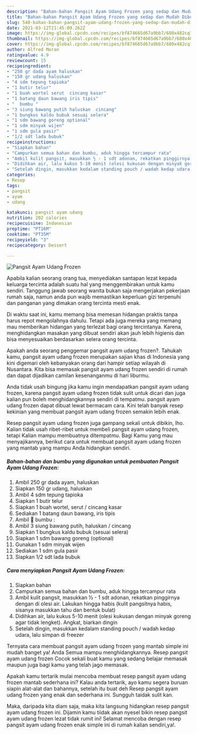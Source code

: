 ```yaml
---
description: "Bahan-bahan Pangsit Ayam Udang Frozen yang sedap dan Mudah Dibuat"
title: "Bahan-bahan Pangsit Ayam Udang Frozen yang sedap dan Mudah Dibuat"
slug: 540-bahan-bahan-pangsit-ayam-udang-frozen-yang-sedap-dan-mudah-dibuat
date: 2021-03-12T21:45:09.262Z
image: https://img-global.cpcdn.com/recipes/bf874665d67a9bb7/680x482cq70/pangsit-ayam-udang-frozen-foto-resep-utama.jpg
thumbnail: https://img-global.cpcdn.com/recipes/bf874665d67a9bb7/680x482cq70/pangsit-ayam-udang-frozen-foto-resep-utama.jpg
cover: https://img-global.cpcdn.com/recipes/bf874665d67a9bb7/680x482cq70/pangsit-ayam-udang-frozen-foto-resep-utama.jpg
author: Alfred Moran
ratingvalue: 4.9
reviewcount: 15
recipeingredient:
- "250 gr dada ayam haluskan"
- "150 gr udang haluskan"
- "4 sdm tepung tapioka"
- "1 butir telur"
- "1 buah wortel serut  cincang kasar"
- "1 batang daun bawang iris tipis"
- "  bumbu "
- "3 siung bawang putih haluskan  cincang"
- "1 bungkus kaldu bubuk sesuai selera"
- "1 sdm bawang goreng optional"
- "1 sdm minyak wijen"
- "1 sdm gula pasir"
- "1/2 sdt lada bubuk"
recipeinstructions:
- "Siapkan bahan"
- "Campurkan semua bahan dan bumbu, aduk hingga tercampur rata"
- "Ambil kulit pangsit, masukkan ½ - 1 sdt adonan, rekatkan pinggirnya dengan di olesi air. Lakukan hingga habis (kulit pangsitnya habis, sisanya masukkan tahu dan bentuk bulat)"
- "Didihkan air, lalu kukus 5-10 menit (olesi kukusan dengan minyak goreng agar tidak lengket). Angkat, biarkan dingin"
- "Setelah dingin, masukkan kedalam standing pouch / wadah kedap udara, lalu simpan di freezer"
categories:
- Resep
tags:
- pangsit
- ayam
- udang

katakunci: pangsit ayam udang 
nutrition: 202 calories
recipecuisine: Indonesian
preptime: "PT16M"
cooktime: "PT35M"
recipeyield: "3"
recipecategory: Dessert

---
```



![Pangsit Ayam Udang Frozen](https://img-global.cpcdn.com/recipes/bf874665d67a9bb7/680x482cq70/pangsit-ayam-udang-frozen-foto-resep-utama.jpg)

Apabila kalian seorang orang tua, menyediakan santapan lezat kepada keluarga tercinta adalah suatu hal yang menggembirakan untuk kamu sendiri. Tanggung jawab seorang  wanita bukan saja mengerjakan pekerjaan rumah saja, namun anda pun wajib memastikan keperluan gizi terpenuhi dan panganan yang dimakan orang tercinta mesti enak.

Di waktu  saat ini, kamu memang bisa memesan hidangan praktis tanpa harus repot mengolahnya dahulu. Tetapi ada juga mereka yang memang mau memberikan hidangan yang terlezat bagi orang tercintanya. Karena, menghidangkan masakan yang dibuat sendiri akan jauh lebih higienis dan bisa menyesuaikan berdasarkan selera orang tercinta. 



Apakah anda seorang penggemar pangsit ayam udang frozen?. Tahukah kamu, pangsit ayam udang frozen merupakan sajian khas di Indonesia yang kini digemari oleh kebanyakan orang dari hampir setiap wilayah di Nusantara. Kita bisa memasak pangsit ayam udang frozen sendiri di rumah dan dapat dijadikan camilan kesenanganmu di hari liburmu.

Anda tidak usah bingung jika kamu ingin mendapatkan pangsit ayam udang frozen, karena pangsit ayam udang frozen tidak sulit untuk dicari dan juga kalian pun boleh menghidangkannya sendiri di tempatmu. pangsit ayam udang frozen dapat dibuat lewat bermacam cara. Kini telah banyak resep kekinian yang membuat pangsit ayam udang frozen semakin lebih enak.

Resep pangsit ayam udang frozen juga gampang sekali untuk dibikin, lho. Kalian tidak usah ribet-ribet untuk membeli pangsit ayam udang frozen, tetapi Kalian mampu membuatnya ditempatmu. Bagi Kamu yang mau menyajikannya, berikut cara untuk membuat pangsit ayam udang frozen yang mantab yang mampu Anda hidangkan sendiri.

<!--inarticleads1-->

##### Bahan-bahan dan bumbu yang digunakan untuk pembuatan Pangsit Ayam Udang Frozen:

1. Ambil 250 gr dada ayam, haluskan
1. Siapkan 150 gr udang, haluskan
1. Ambil 4 sdm tepung tapioka
1. Siapkan 1 butir telur
1. Siapkan 1 buah wortel, serut / cincang kasar
1. Sediakan 1 batang daun bawang, iris tipis
1. Ambil  🥥 bumbu :
1. Ambil 3 siung bawang putih, haluskan / cincang
1. Siapkan 1 bungkus kaldu bubuk (sesuai selera)
1. Siapkan 1 sdm bawang goreng (optional)
1. Gunakan 1 sdm minyak wijen
1. Sediakan 1 sdm gula pasir
1. Siapkan 1/2 sdt lada bubuk




<!--inarticleads2-->

##### Cara menyiapkan Pangsit Ayam Udang Frozen:

1. Siapkan bahan
1. Campurkan semua bahan dan bumbu, aduk hingga tercampur rata
1. Ambil kulit pangsit, masukkan ½ - 1 sdt adonan, rekatkan pinggirnya dengan di olesi air. Lakukan hingga habis (kulit pangsitnya habis, sisanya masukkan tahu dan bentuk bulat)
1. Didihkan air, lalu kukus 5-10 menit (olesi kukusan dengan minyak goreng agar tidak lengket). Angkat, biarkan dingin
1. Setelah dingin, masukkan kedalam standing pouch / wadah kedap udara, lalu simpan di freezer




Ternyata cara membuat pangsit ayam udang frozen yang mantab simple ini mudah banget ya! Anda Semua mampu menghidangkannya. Resep pangsit ayam udang frozen Cocok sekali buat kamu yang sedang belajar memasak maupun juga bagi kamu yang telah jago memasak.

Apakah kamu tertarik mulai mencoba membuat resep pangsit ayam udang frozen mantab sederhana ini? Kalau anda tertarik, ayo kamu segera buruan siapin alat-alat dan bahannya, setelah itu buat deh Resep pangsit ayam udang frozen yang enak dan sederhana ini. Sungguh taidak sulit kan. 

Maka, daripada kita diam saja, maka kita langsung hidangkan resep pangsit ayam udang frozen ini. Dijamin kamu tiidak akan nyesel bikin resep pangsit ayam udang frozen lezat tidak rumit ini! Selamat mencoba dengan resep pangsit ayam udang frozen enak simple ini di rumah kalian sendiri,ya!.

